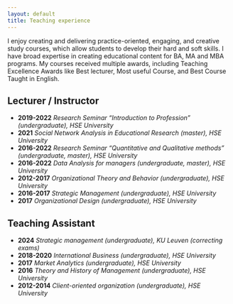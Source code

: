 ```yaml
---
layout: default
title: Teaching experience
---
```


I enjoy creating and delivering practice-oriented, engaging, and creative study courses, which allow students to develop their hard and soft skills. I have broad expertise in creating educational content for BA, MA and MBA programs. My courses received multiple awards, including Teaching Excellence Awards like Best lecturer, Most useful Course, and Best Course Taught in English.

## Lecturer / Instructor 

- **2019-2022** *Research Seminar “Introduction to Profession” (undergraduate), HSE University*
- **2021**  *Social Network Analysis in Educational Research (master), HSE University*
- **2016-2022** *Research Seminar “Quantitative and Qualitative methods” (undergraduate, master), HSE 
University*
- **2016-2022** *Data Analysis for managers (undergraduate, master), HSE University*
- **2012-2017** *Organizational Theory and Behavior (undergraduate), HSE University*
- **2016-2017** *Strategic Management (undergraduate), HSE University*
- **2017** *Organizational Design (undergraduate), HSE University*

## Teaching Assistant

- **2024** *Strategic management (undergraduate), KU Leuven (correcting exams)*
- **2018-2020** *International Business (undergraduate), HSE University*
- **2017** *Market Analytics (undergraduate), HSE University*
- **2016** *Theory and History of Management (undergraduate), HSE University*
- **2012-2014**  *Client-oriented organization (undergraduate), HSE University*




